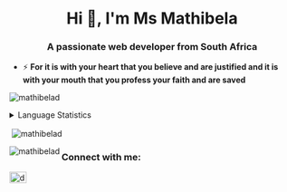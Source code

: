 <h1 align="center">Hi 👋, I'm Ms Mathibela</h1>
<h3 align="center">A passionate web developer from South Africa</h3>


- ⚡ **For it is with your heart that you believe and are justified and it is with your mouth that you profess your faith and are saved**

<p align="left"> <img src="https://komarev.com/ghpvc/?username=mathibelad&label=Profile%20views&color=0e75b6&style=flat" alt="mathibelad" /> </p>
<details>
  <summary>Language Statistics</summary>
<a href="https://wakatime.com"><img src="https://wakatime.com/share/@018d30ea-f706-41dd-b9cb-e541af65e0f8/f2ca3999-fc7a-4570-83fb-0640ad336455.png" height="300" width="450" /></a>
</details>
<p>&nbsp;<img align="center" src="https://github-readme-stats.vercel.app/api?username=mathibelad&show_icons=true&locale=en" alt="mathibelad" /></p>
<p><img align="left" src="https://github-readme-stats.vercel.app/api/top-langs?username=mathibelad&show_icons=true&locale=en&layout=compact" alt="mathibelad" /></p>

<h3 align="left">Connect with me:</h3>
<p align="left">
<a href="https://www.linkedin.com/in/dineo-mathibela-53aa191a5/" target="blank"><img align="center" src="https://raw.githubusercontent.com/rahuldkjain/github-profile-readme-generator/master/src/images/icons/Social/linked-in-alt.svg" alt="dineo mathibela" height="20" width="30" /></a>
</p>




